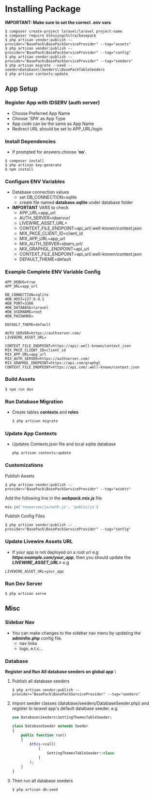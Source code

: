 # Installing Package

**IMPORTANT: Make sure to set the correct .env vars**
```shell
$ composer create-project laravel/laravel project-name
$ composer require blessingchitra/basepack
$ php artisan vendor:publish --provider="BasePack\BasePackServiceProvider" --tag="assets"
$ php artisan vendor:publish --provider="BasePack\BasePackServiceProvider" --tag="config"
$ php artisan vendor:publish --provider="BasePack\BasePackServiceProvider" --tag="seeders"
$ php artisan migrate --seed --seeder=Database\\Seeders\\BasePackTableSeeders
$ php artisan contexts:update
```


## App Setup

### Register App with IDSERV (auth server) 
- Choose Preferred App Name
- Choose 'SPA' as App Type
- App code can be the same as App Name
- Redirect URL should be set to APP_URL/login

### Install Dependencies
- If prompted for answers choose '**no**'.
```shell
$ composer install
$ php artisan key:generate
$ npm install
```

### Configure ENV Variables
* Database connection values
    * set DB_CONNECTION=sqlite
    * create file named **database.sqlite** under database folder
* **IMPORTANT** VARS to check
    * APP_URL=app_url
    * AUTH_SERVER=idservur/
    * LIVEWIRE_ASSET_URL=
    * CONTEXT_FILE_ENDPOINT=api_url/.well-known/context.json
    * MIX_PKCE_CLIENT_ID=client_id
    * MIX_APP_URL=app_url
    * MIX_AUTH_SERVER=idserv_url/
    * MIX_GRAPHQL_ENDPOINT=api_url
    * CONTEXT_FILE_ENDPOINT=api_url/.well-known/context.json
    * DEFAULT_THEME=default

### Example Complete ENV Variable Config
```env
APP_DEBUG=true
APP_URL=app_url

DB_CONNECTION=sqlite
#DB_HOST=127.0.0.1
#DB_PORT=3306
#DB_DATABASE=laravel
#DB_USERNAME=root
#DB_PASSWORD=

DEFAULT_THEME=default

AUTH_SERVER=https://authserver.com/
LIVEWIRE_ASSET_URL=

CONTEXT_FILE_ENDPOINT=https://api/.well-known/context.json
MIX_PKCE_CLIENT_ID=client_id
MIX_APP_URL=app_url
MIX_AUTH_SERVER=https://authserver.com/
MIX_GRAPHQL_ENDPOINT=https://api.com/graphql
CONTEXT_FILE_ENDPOINT=https://api.com/.well-known/context.json
```

### Build Assets
```shell
$ npm run dev
```

### Run Database Migration
- Create tables **contexts** and **roles**
    ```bash
    $ php artisan migrate
    ```

### Update App Contexts
- Updates Contexts.json file and local sqlite database
    ```shell
    php artisan contexts:update
    ```
### Customizations
Publish Assets
```shell
$ php artisan vendor:publish --provider="BasePack\BasePackServiceProvider" --tag="assets"
``` 
Add the following line in the ***webpack.mix.js*** file
```js
mix.js('resources/js/auth.js', 'public/js')
```
Publish Config Files
```shell
$ php artisan vendor:publish --provider="BasePack\BasePackServiceProvider" --tag="config"
``` 




### Update Livewire Assets URL
- If your app is not deployed on a root url e.g ***https:example.com/your_app***, then you should update the 
***LIVEWIRE_ASSET_URL=*** e.g
```shell
LIVEWIRE_ASSET_URL=your_app
```

### Run Dev Server
```shell
$ php artisan serve
```

## Misc

### Sidebar Nav
* You can make changes to the sidebar nav menu by updating the  **adminlte.php** config file.
    * nav links
    * logo, e.t.c...

### Database
**Register and Run All database seeders on global app** \
1. Publish all database seeders
    ```shell
    $ php artisan vendor:publish --provider="BasePack\BasePackServiceProvider" --tag="seeders"
    ```
2. Import seeder classes (database/seeders/DatabaseSeeder.php) and register to laravel app's default database seeder. e.g
    ```php
    use Database\Seeders\SettingThemesTableSeeder;

    class DatabaseSeeder extends Seeder
    {
        public function run()
        {
            $this->call(
                [
                    SettingThemesTableSeeder::class
                ]
            );
        }
    }
    ```
3. Then run all database seeders
    ```shell
    $ php artisan db:seed
    ```






 









